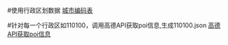 #使用行政区划数据
[城市编码表](http://a.amap.com/lbs/static/zip/AMap_adcode_citycode.zip)

#针对每一个行政区如110100，调用高德API获取poi信息,生成110100.json
[高德API获取poi信息](https://restapi.amap.com/v3/config/district?keywords=110100&subdistrict=0&key=dc0b8c635b9ea4c1bd0d35716fd01f96)
